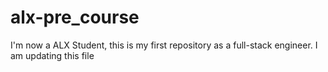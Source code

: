 # alx-pre_course
I'm now a ALX Student, this is my first repository as a full-stack engineer.
I am updating this file

